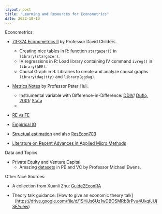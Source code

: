 ```yaml
---
layout: post
title: "Learning and Resources for Econometrics"
date: 2022-10-13
---
```


Econometrics: 
-   [73-374 Econometrics II](https://donskerclass.github.io/EconometricsII/MultivariateIV.html) by Professor David Childers. 
    -   Creating nice tables in R: function `stargazer()` in `library(stargazer)`.
    -   IV regressions in R: Load library containing IV command `ivreg()` in `library(AER)`.
    -   Causal Graph in R: Libraries to create and analyze causal graphs `library(dagitty)` and `library(ggdag)`.
                             
-   [Metrics Notes](https://about.peterhull.net/metrix) by Professor Peter Hull. 
    -   Instrumental variable with Difference-in-Difference: [DDIV](https://uc9a1fdd2a4ef078d3a743935269.dl.dropboxusercontent.com/cd/0/inline2/Buxh7i39n3OLjplKoFQSiSPr9WKLc8TIWS8b_9TlRBSlyw6oDvtCI_OIlOjEs3A211xKW6BtQ-edFn8PTqUeJV2AorcRaY96skPoQ2w5GFR165PzHmMgbP2Z0oixA1ksuHw2RS8X-BiqzYxDyXQYcr5XFY2EVOtDEh6xoXtz89rHQHjTZZR1KLQlvRnBdHd-kz2vzJoSTkivWZtrTdOh0Au8XZ-lxCsoBShWzd4BdaTimeUuRJJHL-YIKDg0J5JclieygH8ItxYJg8iR_SFPfUYkzpJTD7a5jEFzk1cYCiJECb4vNL_bkYOvH-AVNhrtUQQjQCWNCQBU9haIOKC-X_Y5GXrd8TxN2vnPL6dl3-oCyu5yDmoRWsXeNt2bhqt_YrDw_NA70FEGsj_L65D5YPaXNPcMPeq7iXFsD0R5vsy8xw/file#)/ [Duflo, 2001](https://www.jstor.org/stable/2677813)/ [Stata](https://www.stata.com/manuals13/xtxtivreg.pdf)
    -   

-	[RE vs FE](https://libguides.princeton.edu/R-Panel#:~:text=To%20decide%20between%20fixed%20or,the%20alternative%20the%20fixed%20effects.)

-	[Empirical IO](https://github.com/kohei-kawaguchi/EmpiricalIO.git)  

-	[Structual estimation](https://github.com/drewvankuiken/drewvankuiken.github.io/tree/66e4f3174774fa3dc966473d31e1053a29b2efa4/files/helpful_materials/lyman_slides/Re%20_Choosing_classes) and also [ResEcon703](https://github.com/woerman/ResEcon703/blob/70d8332c30cfa7c6654ab19a5821137f0865e1d9/readme.md) 

-	[Literature on Recent Advances in Applied Micro Methods](https://christinecai.github.io/PublicGoods/applied_micro_methods.pdf)

Data and Topics
-   Private Equity and Venture Capital: 
    -   Amazing [datasets]([https://michaelewens.com](https://privatepublicmkts.com/data-sources/)) in PE and VC by Professor Michael Ewens.

Other Nice Sources: 
-  A collection from Xuanli Zhu: [Guide2EconRA](https://github.com/hongyileoxu/Guide2EconRA_update/blob/7a12be4d321be6ea318c39096703fbcfdb0b6cd6/README.md)

-  Theory talk guidance: [How to give an economic theory talk]（https://drive.google.com/file/d/1SHiJs6Uz1wDBOSMRb8rPvu4UkqfJUjSF/view) 